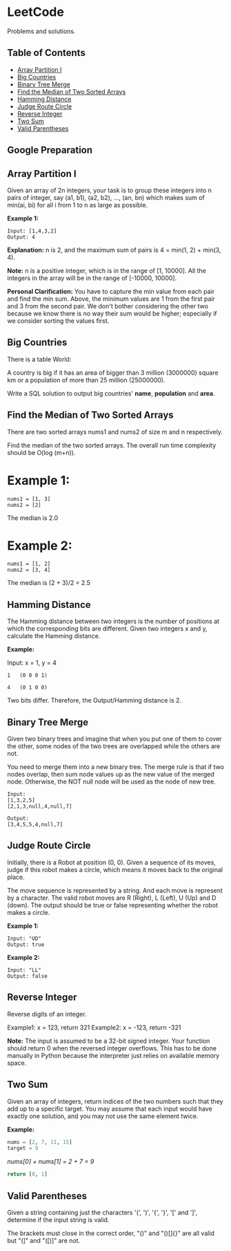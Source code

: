 # LeetCode
Problems and solutions.

## Table of Contents

  
* [Array Partition I](#array-partition-i)
* [Big Countries](#big-countries)
* [Binary Tree Merge](#binary-tree-merge)
* [Find the Median of Two Sorted Arrays](#median-of-two-sorted)
* [Hamming Distance](#hamming-distance)
* [Judge Route Circle](#judge-route-circle)
* [Reverse Integer](#reverse-integer)
* [Two Sum](#two-sum)
* [Valid Parentheses](#valid-parentheses)

## Google Preparation

<a name="array-partition-i"></a>
## Array Partition I

Given an array of 2n integers, your task is to group these integers into n pairs of integer, say (a1, b1), (a2, b2), ..., (an, bn) which makes sum of min(ai, bi) for all i from 1 to n as large as possible.

**Example 1:**
```
Input: [1,4,3,2]
Output: 4
```
**Explanation:** n is 2, and the maximum sum of pairs is 4 = min(1, 2) + min(3, 4).

**Note:**
n is a positive integer, which is in the range of [1, 10000].
All the integers in the array will be in the range of [-10000, 10000].

**Personal Clarification:**
You have to capture the min value from each pair and find the min sum. Above, the minimum values are 1 from the first pair and 3 from the second pair. We don't bother considering the other two because we know there is no way their sum would be higher; especially if we consider sorting the values first.

<a name="big-countries"></a>
## Big Countries

There is a table World:

A country is big if it has an area of bigger than 3 million (3000000) square km or a population of more than 25 million (25000000).

Write a SQL solution to output big countries' **name**, **population** and **area**.

<a name="median-of-two-sorted"></a>
## Find the Median of Two Sorted Arrays
There are two sorted arrays nums1 and nums2 of size m and n respectively.

Find the median of the two sorted arrays. The overall run time complexity should be O(log (m+n)).

# Example 1:
```
nums1 = [1, 3]
nums2 = [2]
```
The median is 2.0

# Example 2:
```
nums1 = [1, 2]
nums2 = [3, 4]
```
The median is (2 + 3)/2 = 2.5

<a name="hamming-distance"></a>
## Hamming Distance

The Hamming distance between two integers is the number of positions at which the corresponding bits are different. Given two integers x and y, calculate the Hamming distance.

**Example:**

Input: x = 1, y = 4
```
1   (0 0 0 1)

4   (0 1 0 0)
```
Two bits differ. Therefore, the Output/Hamming distance is 2.

<a name="binary-tree-merge"></a>
## Binary Tree Merge
Given two binary trees and imagine that when you put one of them to cover the other, some nodes of the two trees are overlapped while the others are not.

You need to merge them into a new binary tree. The merge rule is that if two nodes overlap, then sum node values up as the new value of the merged node. Otherwise, the NOT null node will be used as the node of new tree.

```
Input:
[1,3,2,5]
[2,1,3,null,4,null,7]

Output:
[3,4,5,5,4,null,7]
```

<a name="judge-route-circle"></a>
## Judge Route Circle

Initially, there is a Robot at position (0, 0). Given a sequence of its moves, judge if this robot makes a circle, which means it moves back to the original place.

The move sequence is represented by a string. And each move is represent by a character. The valid robot moves are R (Right), L (Left), U (Up) and D (down). The output should be true or false representing whether the robot makes a circle.

**Example 1:**
```
Input: "UD"
Output: true
```
**Example 2:**
```
Input: "LL"
Output: false
```

<a name="reverse-integer"></a>
## Reverse Integer
Reverse digits of an integer.

Example1: x = 123, return 321
Example2: x = -123, return -321

**Note:**
The input is assumed to be a 32-bit signed integer. Your function should return 0 when the reversed integer overflows. This has to be done manually in Python because the interpreter just relies on available memory space.

<a name="two-sum"></a>
## Two Sum
Given an array of integers, return indices of the two numbers such that they add up to a specific target.
You may assume that each input would have exactly one solution, and you may not use the same element twice.

**Example:**

  ```python
  nums = [2, 7, 11, 15]
  target = 9
  ```
  *nums[0] + nums[1] = 2 + 7 = 9*
  ```python
  return [0, 1]
  ```

<a name="valid-parentheses"></a>
## Valid Parentheses

Given a string containing just the characters '(', ')', '{', '}', '[' and ']', determine if the input string is valid.

The brackets must close in the correct order, "()" and "()[]{}" are all valid but "(]" and "([)]" are not.
